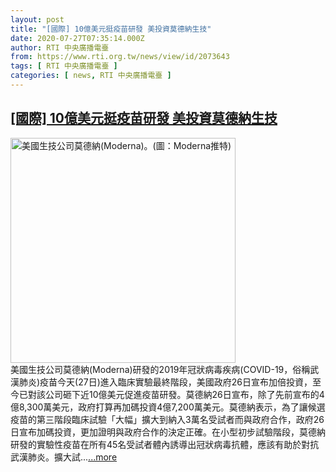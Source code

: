 ```yaml
---
layout: post
title: "[國際] 10億美元挺疫苗研發 美投資莫德納生技"
date: 2020-07-27T07:35:14.000Z
author: RTI 中央廣播電臺
from: https://www.rti.org.tw/news/view/id/2073643
tags: [ RTI 中央廣播電臺 ]
categories: [ news, RTI 中央廣播電臺 ]
---
```

<!--1595835314000-->
[[國際] 10億美元挺疫苗研發 美投資莫德納生技](https://www.rti.org.tw/news/view/id/2073643)
------

<div>
<img src="https://static.rti.org.tw/assets/thumbnails/2020/07/27/af138a728e5e52bb559c287d12899c13.jpg" width="360" alt="美國生技公司莫德納(Moderna)。(圖：Moderna推特)" title="美國生技公司莫德納(Moderna)。(圖：Moderna推特)"><br>美國生技公司莫德納(Moderna)研發的2019年冠狀病毒疾病(COVID-19，俗稱武漢肺炎)疫苗今天(27日)進入臨床實驗最終階段，美國政府26日宣布加倍投資，至今已對該公司砸下近10億美元促進疫苗研發。莫德納26日宣布，除了先前宣布的4億8,300萬美元，政府打算再加碼投資4億7,200萬美元。莫德納表示，為了讓候選疫苗的第三階段臨床試驗「大幅」擴大到納入3萬名受試者而與政府合作，政府26日宣布加碼投資，更加證明與政府合作的決定正確。在小型初步試驗階段，莫德納研發的實驗性疫苗在所有45名受試者體內誘導出冠狀病毒抗體，應該有助於對抗武漢肺炎。擴大試...<a target="_blank" href="https://www.rti.org.tw/news/view/id/2073643">...more</a>
</div>

